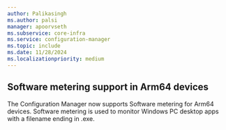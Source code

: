 ```yaml
---
author: Palikasingh
ms.author: palsi
manager: apoorvseth
ms.subservice: core-infra
ms.service: configuration-manager
ms.topic: include
ms.date: 11/28/2024
ms.localizationpriority: medium
---
```


## <a name="bkmk_ArmMetering"></a> Software metering support in Arm64 devices

The Configuration Manager now supports Software metering for Arm64 devices. Software metering is used to monitor Windows PC desktop apps with a filename ending in .exe.


